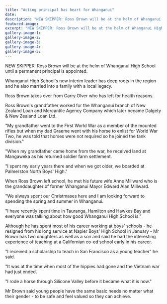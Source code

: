 ```yaml
---
title: "Acting principal has heart for Whanganui"
date: 
description: "NEW SKIPPER: Ross Brown will be at the helm of Whanganui High School until a permanent principal is appointed, Wanganui Cronicle article on 22/8/16..."
featured-image: 
excerpt: "NEW SKIPPER: Ross Brown will be at the helm of Whanganui High School until a permanent principal is appointed."
gallery-image-1: 
gallery-image-2: 
gallery-image-3: 
gallery-image-4: 
gallery-image-5: 
---
```


<p><span>NEW SKIPPER: Ross Brown will be at the helm of Whanganui High School until a permanent principal is appointed.</span></p>
<p>Whanganui High School's new interim leader has deep roots in the region and he also married into a family with a local legacy.</p>
<p>Ross Brown takes over from Garry Olver who has left for health reasons.</p>
<p>Ross Brown's grandfather worked for the Whanganui branch of New Zealand Loan and Mercantile Agency Company which later became Dalgety &amp; New Zealand Loan Ltd.</p>
<p>"My grandfather went to the First World War as a member of the mounted rifles but when my dad Graeme went with his horse to enlist for World War Two, he was told that horses were not required so he joined the tank division."</p>
<p>"When my grandfather came home from the war, he received land at Mangaweka as his returned soldier farm settlement.</p>
<p>"I spent my early years there and when we got older, we boarded at Palmerston North Boys' High."</p>
<p>When Ross Brown left school, he met his future wife Anne Millward who is the granddaughter of former Whanganui Mayor Edward Alan Millward.</p>
<p>"We always spent our Christmases here and I am looking forward to spending the spring and summer in Whanganui.</p>
<p>"I have recently spent time in Tauranga, Hamilton and Hawkes Bay and everyone was talking about how good Whanganui High School is."</p>
<p>Although he has spent most of his career working at boys' schools - he resigned from his long service at Napier Boys' High School in January - Mr Brown has two daughters as well as a son and said he had the interesting experience of teaching at a Californian co-ed school early in his career.</p>
<p>"I received a scholarship to teach in San Francisco as a young teacher" he said.</p>
<p>"It was at the time when most of the hippies had gone and the Vietnam war had just ended.</p>
<p>"I rode a horse through Silicone Valley before it became what it is now."</p>
<p>Mr Brown said young people have the same basic needs no matter what their gender - to be safe and feel valued so they can achieve.</p>

